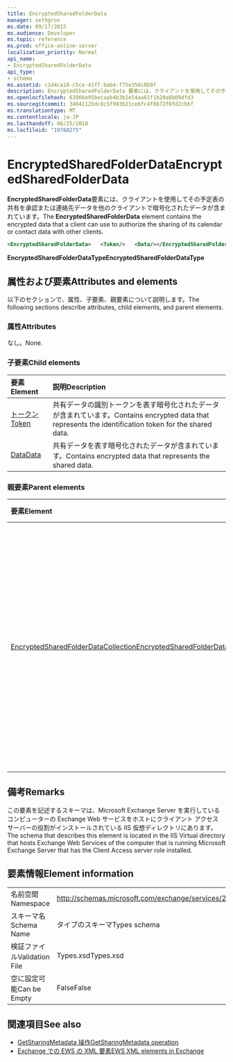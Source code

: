 ```yaml
---
title: EncryptedSharedFolderData
manager: sethgros
ms.date: 09/17/2015
ms.audience: Developer
ms.topic: reference
ms.prod: office-online-server
localization_priority: Normal
api_name:
- EncryptedSharedFolderData
api_type:
- schema
ms.assetid: c1d4ca18-c5ce-41ff-bab4-f75e358c8b9f
description: EncryptedSharedFolderData 要素には、クライアントを使用してその予定表の共有を承認または連絡先データを他のクライアントで暗号化されたデータが含まれています。
ms.openlocfilehash: 63966e95becaab4b3b1e54aa81f1b20a8b09dfd3
ms.sourcegitcommit: 34041125dc8c5f993b21cebfc4f8b72f0fd2cb6f
ms.translationtype: MT
ms.contentlocale: ja-JP
ms.lasthandoff: 06/25/2018
ms.locfileid: "19760275"
---
```

# <a name="encryptedsharedfolderdata"></a><span data-ttu-id="d055a-103">EncryptedSharedFolderData</span><span class="sxs-lookup"><span data-stu-id="d055a-103">EncryptedSharedFolderData</span></span>

<span data-ttu-id="d055a-104">**EncryptedSharedFolderData**要素には、クライアントを使用してその予定表の共有を承認または連絡先データを他のクライアントで暗号化されたデータが含まれています。</span><span class="sxs-lookup"><span data-stu-id="d055a-104">The **EncryptedSharedFolderData** element contains the encrypted data that a client can use to authorize the sharing of its calendar or contact data with other clients.</span></span> 
  
```xml
<EncryptedSharedFolderData>   <Token/>   <Data/></EncryptedSharedFolderData>
```

 <span data-ttu-id="d055a-105">**EncryptedSharedFolderDataType**</span><span class="sxs-lookup"><span data-stu-id="d055a-105">**EncryptedSharedFolderDataType**</span></span>
## <a name="attributes-and-elements"></a><span data-ttu-id="d055a-106">属性および要素</span><span class="sxs-lookup"><span data-stu-id="d055a-106">Attributes and elements</span></span>

<span data-ttu-id="d055a-107">以下のセクションで、属性、子要素、親要素について説明します。</span><span class="sxs-lookup"><span data-stu-id="d055a-107">The following sections describe attributes, child elements, and parent elements.</span></span>
  
### <a name="attributes"></a><span data-ttu-id="d055a-108">属性</span><span class="sxs-lookup"><span data-stu-id="d055a-108">Attributes</span></span>

<span data-ttu-id="d055a-109">なし。</span><span class="sxs-lookup"><span data-stu-id="d055a-109">None.</span></span>
  
### <a name="child-elements"></a><span data-ttu-id="d055a-110">子要素</span><span class="sxs-lookup"><span data-stu-id="d055a-110">Child elements</span></span>

|<span data-ttu-id="d055a-111">**要素**</span><span class="sxs-lookup"><span data-stu-id="d055a-111">**Element**</span></span>|<span data-ttu-id="d055a-112">**説明**</span><span class="sxs-lookup"><span data-stu-id="d055a-112">**Description**</span></span>|
|:-----|:-----|
|[<span data-ttu-id="d055a-113">トークン</span><span class="sxs-lookup"><span data-stu-id="d055a-113">Token</span></span>](token.md) <br/> |<span data-ttu-id="d055a-114">共有データの識別トークンを表す暗号化されたデータが含まれています。</span><span class="sxs-lookup"><span data-stu-id="d055a-114">Contains encrypted data that represents the identification token for the shared data.</span></span>  <br/> |
|[<span data-ttu-id="d055a-115">Data</span><span class="sxs-lookup"><span data-stu-id="d055a-115">Data</span></span>](data.md) <br/> |<span data-ttu-id="d055a-116">共有データを表す暗号化されたデータが含まれています。</span><span class="sxs-lookup"><span data-stu-id="d055a-116">Contains encrypted data that represents the shared data.</span></span>  <br/> |
   
### <a name="parent-elements"></a><span data-ttu-id="d055a-117">親要素</span><span class="sxs-lookup"><span data-stu-id="d055a-117">Parent elements</span></span>

|<span data-ttu-id="d055a-118">**要素**</span><span class="sxs-lookup"><span data-stu-id="d055a-118">**Element**</span></span>|<span data-ttu-id="d055a-119">**説明**</span><span class="sxs-lookup"><span data-stu-id="d055a-119">**Description**</span></span>|
|:-----|:-----|
|[<span data-ttu-id="d055a-120">EncryptedSharedFolderDataCollection</span><span class="sxs-lookup"><span data-stu-id="d055a-120">EncryptedSharedFolderDataCollection</span></span>](encryptedsharedfolderdatacollection.md) <br/> |<span data-ttu-id="d055a-121">クライアントを使用してその予定表の共有を承認または連絡先データを他のクライアントとデータ構造体のコレクションを表します。</span><span class="sxs-lookup"><span data-stu-id="d055a-121">Represents a collection of data structures that a client can use to authorize the sharing of its calendar or contact data with other clients.</span></span>  <br/> |
   
## <a name="remarks"></a><span data-ttu-id="d055a-122">備考</span><span class="sxs-lookup"><span data-stu-id="d055a-122">Remarks</span></span>

<span data-ttu-id="d055a-123">この要素を記述するスキーマは、Microsoft Exchange Server を実行しているコンピューターの Exchange Web サービスをホストにクライアント アクセス サーバーの役割がインストールされている IIS 仮想ディレクトリにあります。</span><span class="sxs-lookup"><span data-stu-id="d055a-123">The schema that describes this element is located in the IIS Virtual directory that hosts Exchange Web Services of the computer that is running Microsoft Exchange Server that has the Client Access server role installed.</span></span>
  
## <a name="element-information"></a><span data-ttu-id="d055a-124">要素情報</span><span class="sxs-lookup"><span data-stu-id="d055a-124">Element information</span></span>

|||
|:-----|:-----|
|<span data-ttu-id="d055a-125">名前空間</span><span class="sxs-lookup"><span data-stu-id="d055a-125">Namespace</span></span>  <br/> |http://schemas.microsoft.com/exchange/services/2006/types  <br/> |
|<span data-ttu-id="d055a-126">スキーマ名</span><span class="sxs-lookup"><span data-stu-id="d055a-126">Schema Name</span></span>  <br/> |<span data-ttu-id="d055a-127">タイプのスキーマ</span><span class="sxs-lookup"><span data-stu-id="d055a-127">Types schema</span></span>  <br/> |
|<span data-ttu-id="d055a-128">検証ファイル</span><span class="sxs-lookup"><span data-stu-id="d055a-128">Validation File</span></span>  <br/> |<span data-ttu-id="d055a-129">Types.xsd</span><span class="sxs-lookup"><span data-stu-id="d055a-129">Types.xsd</span></span>  <br/> |
|<span data-ttu-id="d055a-130">空に設定可能</span><span class="sxs-lookup"><span data-stu-id="d055a-130">Can be Empty</span></span>  <br/> |<span data-ttu-id="d055a-131">False</span><span class="sxs-lookup"><span data-stu-id="d055a-131">False</span></span>  <br/> |
   
## <a name="see-also"></a><span data-ttu-id="d055a-132">関連項目</span><span class="sxs-lookup"><span data-stu-id="d055a-132">See also</span></span>

- [<span data-ttu-id="d055a-133">GetSharingMetadata 操作</span><span class="sxs-lookup"><span data-stu-id="d055a-133">GetSharingMetadata operation</span></span>](getsharingmetadata-operation.md)
- [<span data-ttu-id="d055a-134">Exchange での EWS の XML 要素</span><span class="sxs-lookup"><span data-stu-id="d055a-134">EWS XML elements in Exchange</span></span>](ews-xml-elements-in-exchange.md)

